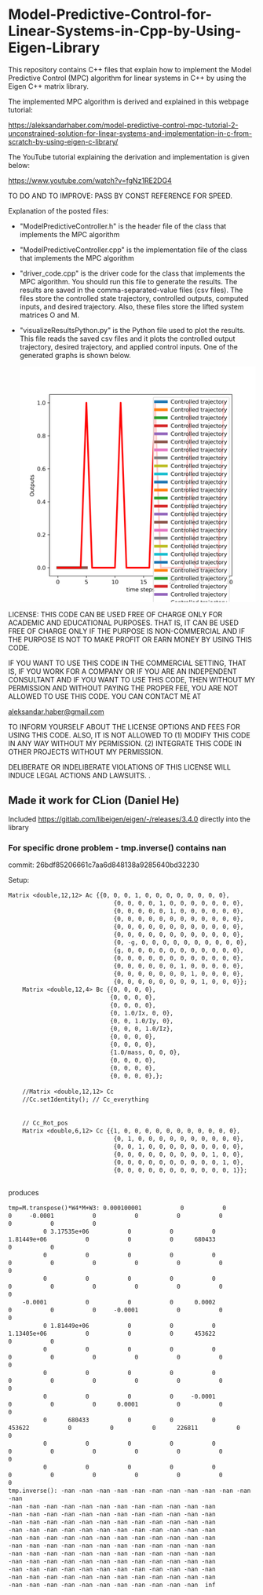 # Model-Predictive-Control-for-Linear-Systems-in-Cpp-by-Using-Eigen-Library
This repository contains C++ files that explain how to implement the Model Predictive Control (MPC) algorithm for linear systems in C++ by using the Eigen C++ matrix library.

The implemented MPC algorithm is derived and explained in this webpage tutorial:

https://aleksandarhaber.com/model-predictive-control-mpc-tutorial-2-unconstrained-solution-for-linear-systems-and-implementation-in-c-from-scratch-by-using-eigen-c-library/

The YouTube tutorial explaining the derivation and implementation is given below:

https://www.youtube.com/watch?v=fgNz1RE2DG4

TO DO AND TO IMPROVE: PASS BY CONST REFERENCE FOR SPEED.

Explanation of the posted files:

- "ModelPredictiveController.h" is the header file of the class that implements the MPC algorithm
- "ModelPredictiveController.cpp" is the implementation file of the class that implements the MPC algorithm
- "driver_code.cpp" is the driver code for the class that implements the MPC algorithm. You should run this file to generate the results. The results are saved
  in the comma-separated-value files (csv files). The files store the controlled state trajectory, controlled outputs, computed inputs, and desired trajectory. Also, these
  files store the lifted system matrices O and M.
- "visualizeResultsPython.py" is the Python file used to plot the results. This file reads the saved csv files and it plots the controlled output trajectory, desired trajectory, and applied control inputs. One of the generated graphs is shown below.

  ![My Image](controlledOutputsPulseCpp.png)


LICENSE: THIS CODE CAN BE USED FREE OF CHARGE ONLY FOR ACADEMIC AND EDUCATIONAL PURPOSES. THAT IS, IT CAN BE USED FREE OF CHARGE ONLY IF THE PURPOSE IS NON-COMMERCIAL AND IF THE PURPOSE IS NOT TO MAKE PROFIT OR EARN MONEY BY USING THIS CODE.

IF YOU WANT TO USE THIS CODE IN THE COMMERCIAL SETTING, THAT IS, IF YOU WORK FOR A COMPANY OR IF YOU ARE AN INDEPENDENT
CONSULTANT AND IF YOU WANT TO USE THIS CODE, THEN WITHOUT MY PERMISSION AND WITHOUT PAYING THE PROPER FEE, YOU ARE NOT ALLOWED TO USE THIS CODE. YOU CAN CONTACT ME AT

aleksandar.haber@gmail.com

TO INFORM YOURSELF ABOUT THE LICENSE OPTIONS AND FEES FOR USING THIS CODE.
ALSO, IT IS NOT ALLOWED TO 
(1) MODIFY THIS CODE IN ANY WAY WITHOUT MY PERMISSION.
(2) INTEGRATE THIS CODE IN OTHER PROJECTS WITHOUT MY PERMISSION.

 DELIBERATE OR INDELIBERATE VIOLATIONS OF THIS LICENSE WILL INDUCE LEGAL ACTIONS AND LAWSUITS. . 

## Made it work for CLion (Daniel He)

Included https://gitlab.com/libeigen/eigen/-/releases/3.4.0 directly into the library


### For specific drone problem - tmp.inverse() contains nan
commit: 26bdf85206661c7aa6d848138a9285640bd32230

Setup:
```
Matrix <double,12,12> Ac {{0, 0, 0, 1, 0, 0, 0, 0, 0, 0, 0, 0},
                              {0, 0, 0, 0, 1, 0, 0, 0, 0, 0, 0, 0},
                              {0, 0, 0, 0, 0, 1, 0, 0, 0, 0, 0, 0},
                              {0, 0, 0, 0, 0, 0, 0, 0, 0, 0, 0, 0},
                              {0, 0, 0, 0, 0, 0, 0, 0, 0, 0, 0, 0},
                              {0, 0, 0, 0, 0, 0, 0, 0, 0, 0, 0, 0},
                              {0, -g, 0, 0, 0, 0, 0, 0, 0, 0, 0, 0},
                              {g, 0, 0, 0, 0, 0, 0, 0, 0, 0, 0, 0},
                              {0, 0, 0, 0, 0, 0, 0, 0, 0, 0, 0, 0},
                              {0, 0, 0, 0, 0, 0, 1, 0, 0, 0, 0, 0},
                              {0, 0, 0, 0, 0, 0, 0, 1, 0, 0, 0, 0},
                              {0, 0, 0, 0, 0, 0, 0, 0, 1, 0, 0, 0}};
    Matrix <double,12,4> Bc {{0, 0, 0, 0},
                             {0, 0, 0, 0},
                             {0, 0, 0, 0},
                             {0, 1.0/Ix, 0, 0},
                             {0, 0, 1.0/Iy, 0},
                             {0, 0, 0, 1.0/Iz},
                             {0, 0, 0, 0},
                             {0, 0, 0, 0},
                             {1.0/mass, 0, 0, 0},
                             {0, 0, 0, 0},
                             {0, 0, 0, 0},
                             {0, 0, 0, 0},};

    //Matrix <double,12,12> Cc
    //Cc.setIdentity(); // Cc_everything


    // Cc_Rot_pos
    Matrix <double,6,12> Cc {{1, 0, 0, 0, 0, 0, 0, 0, 0, 0, 0, 0},
                              {0, 1, 0, 0, 0, 0, 0, 0, 0, 0, 0, 0},
                              {0, 0, 1, 0, 0, 0, 0, 0, 0, 0, 0, 0},
                              {0, 0, 0, 0, 0, 0, 0, 0, 0, 1, 0, 0},
                              {0, 0, 0, 0, 0, 0, 0, 0, 0, 0, 1, 0},
                              {0, 0, 0, 0, 0, 0, 0, 0, 0, 0, 0, 1}};


```

produces

```
tmp=M.transpose()*W4*M+W3: 0.000100001           0           0           0     -0.0001           0           0           0           0           0           0           0
          0 3.17535e+06           0           0           0 1.81449e+06           0           0           0      680433           0           0
          0           0           0           0           0           0           0           0           0           0           0           0
          0           0           0           0           0           0           0           0           0           0           0           0
    -0.0001           0           0           0      0.0002           0           0           0     -0.0001           0           0           0
          0 1.81449e+06           0           0           0 1.13405e+06           0           0           0      453622           0           0
          0           0           0           0           0           0           0           0           0           0           0           0
          0           0           0           0           0           0           0           0           0           0           0           0
          0           0           0           0     -0.0001           0           0           0      0.0001           0           0           0
          0      680433           0           0           0      453622           0           0           0      226811           0           0
          0           0           0           0           0           0           0           0           0           0           0           0
          0           0           0           0           0           0           0           0           0           0           0           0
tmp.inverse(): -nan -nan -nan -nan -nan -nan -nan -nan -nan -nan -nan -nan
-nan -nan -nan -nan -nan -nan -nan -nan -nan -nan -nan -nan
-nan -nan -nan -nan -nan -nan -nan -nan -nan -nan -nan -nan
-nan -nan -nan -nan -nan -nan -nan -nan -nan -nan -nan -nan
-nan -nan -nan -nan -nan -nan -nan -nan -nan -nan -nan -nan
-nan -nan -nan -nan -nan -nan -nan -nan -nan -nan -nan -nan
-nan -nan -nan -nan -nan -nan -nan -nan -nan -nan -nan -nan
-nan -nan -nan -nan -nan -nan -nan -nan -nan -nan -nan -nan
-nan -nan -nan -nan -nan -nan -nan -nan -nan -nan -nan -nan
-nan -nan -nan -nan -nan -nan -nan -nan -nan -nan -nan -nan
-nan -nan -nan -nan -nan -nan -nan -nan -nan -nan -nan -nan
-nan -nan -nan -nan -nan -nan -nan -nan -nan -nan -nan  inf
```




